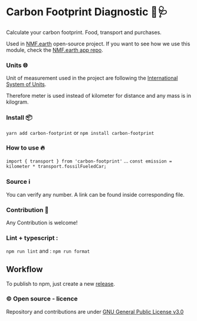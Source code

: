 # Carbon Footprint Diagnostic 👣🩺

Calculate your carbon footprint. Food, transport and purchases.

Used in [NMF.earth](https://nmf.earth/) open-source project. If you want to see how we use this module, check the [NMF.earth app repo](https://github.com/NotMyFaultEarth/nmf-app).

### Units 🌐

Unit of measurement used in the project are following the [International System of Units](https://simple.wikipedia.org/wiki/International_System_of_Units).

Therefore meter is used instead of kilometer for distance and any mass is in kilogram.

### Install 📦

`yarn add carbon-footprint`
or
`npm install carbon-footprint`

### How to use 🔥

`import { transport } from 'carbon-footprint'`
...
`const emission = kilometer * transport.fossilFueledCar;`

### Source ℹ️

You can verify any number. A link can be found inside corresponding file.

### Contribution 🙋

Any Contribution is welcome!

### Lint + typescript :

`npm run lint`
and :
`npm run format`

## Workflow

To publish to npm, just create a new [release](https://github.com/NotMyFaultEarth/carbon-footprint/releases).

### ©️ Open source - licence

Repository and contributions are under [GNU General Public License v3.0](https://github.com/NotMyFaultEarth/carbon-footprint/blob/master/LICENSE)
